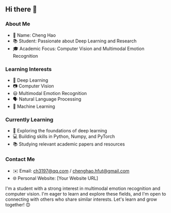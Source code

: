 <!--
**Cb1ock/Cb1ock** is a ✨ _special_ ✨ repository because its `README.md` (this file) appears on your GitHub profile.


Here are some ideas to get you started:


- 🔭 I’m currently working on Computer Vision and Multimodal Emotion Recognition
- 🌱 I’m currently learning Base
- 👯 I’m looking to collaborate on ...
- 🤔 I’m looking for help with ...
- 💬 Ask me about ...
- 📫 How to reach me: ...
- 😄 Pronouns: ...
- ⚡ Fun fact: ...
-->

## Hi there 👋

### About Me
- 👤 Name: Cheng Hao
- 📚 Student: Passionate about Deep Learning and Research
- 🎓 Academic Focus: Computer Vision and Multimodal Emotion Recognition

### Learning Interests
- 🧠 Deep Learning
- 📷 Computer Vision
- 😃 Multimodal Emotion Recognition
- 🗣️ Natural Language Processing
- 🤖 Machine Learning

### Currently Learning
- 📖 Exploring the foundations of deep learning
- 💻 Building skills in Python, Numpy, and PyTorch
- 📚 Studying relevant academic papers and resources

### Contact Me
- ✉️ Email: ch3197@qq.com / chenghao.hfut@gmail.com
- 🌐 Personal Website: [Your Website URL]

I'm a student with a strong interest in multimodal emotion recognition and computer vision. I'm eager to learn and explore these fields, and I'm open to connecting with others who share similar interests. Let's learn and grow together! 😊
